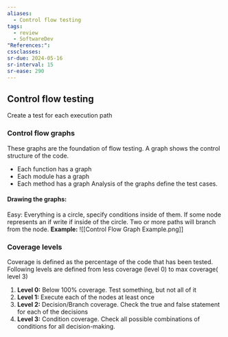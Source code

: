```yaml
---
aliases:
  - Control flow testing
tags:
  - review
  - SoftwareDev
"References:": 
cssclasses:
sr-due: 2024-05-16
sr-interval: 15
sr-ease: 290
---
```

## Control flow testing
Create a test for each execution path
### Control flow graphs
These graphs are the foundation of flow testing. A graph shows the control structure of the code. 
+ Each function has a graph 
+ Each module has a graph
+ Each method has a graph
Analysis of the graphs define the test cases.
#### Drawing the graphs: 
Easy: Everything is a circle, specify conditions inside of them. If some node represents an if write if inside of the circle. Two or more paths will branch from the node. 
**Example:**
	![[Control Flow Graph Example.png]]
### Coverage levels
Coverage is defined as the percentage of the code that has been tested. Following levels are defined from less coverage (level 0) to max coverage( level 3)
1. **Level 0:**  Below 100% coverage. Test something, but not all of it
2. **Level 1:** Execute each of the nodes at least once
3. **Level 2:** Decision/Branch coverage. Check the true and false statement for each of the decisions
4. **Level 3:** Condition coverage. Check all possible combinations of conditions for all decision-making.